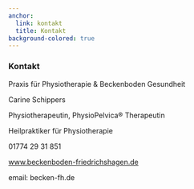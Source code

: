 ```yaml
---
anchor: 
  link: kontakt
  title: Kontakt
background-colored: true
---
```


### Kontakt

Praxis für Physiotherapie & Beckenboden Gesundheit

Carine Schippers

Physiotherapeutin, PhysioPelvica® Therapeutin

Heilpraktiker für Physiotherapie

01774 29 31 851

www.beckenboden-friedrichshagen.de

email: becken-fh.de
